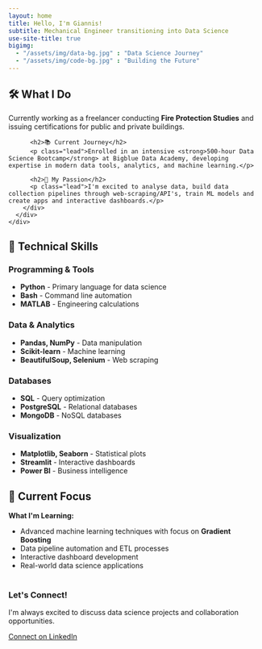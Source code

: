 ```yaml
---
layout: home
title: Hello, I'm Giannis!
subtitle: Mechanical Engineer transitioning into Data Science
use-site-title: true
bigimg: 
  - "/assets/img/data-bg.jpg" : "Data Science Journey"
  - "/assets/img/code-bg.jpg" : "Building the Future"
---
```


<div class="main-explain-area jumbotron">
  <div class="container">
    <div class="row">
      <div class="col-lg-12">
        <div class="main-content">
          <h2>🛠️ What I Do</h2>
          <p class="lead">Currently working as a freelancer conducting <strong>Fire Protection Studies</strong> and issuing certifications for public and private buildings.</p>
          
          <h2>📚 Current Journey</h2>
          <p class="lead">Enrolled in an intensive <strong>500-hour Data Science Bootcamp</strong> at Bigblue Data Academy, developing expertise in modern data tools, analytics, and machine learning.</p>
          
          <h2>🎯 My Passion</h2>
          <p class="lead">I'm excited to analyse data, build data collection pipelines through web-scraping/API's, train ML models and create apps and interactive dashboards.</p>
        </div>
      </div>
    </div>
  </div>
</div>

## 🔧 Technical Skills

<div class="row">
  <div class="col-md-6">
    <h3>Programming & Tools</h3>
    <ul class="list-group">
      <li class="list-group-item"><strong>Python</strong> - Primary language for data science</li>
      <li class="list-group-item"><strong>Bash</strong> - Command line automation</li>
      <li class="list-group-item"><strong>MATLAB</strong> - Engineering calculations</li>
    </ul>
  </div>
  <div class="col-md-6">
    <h3>Data & Analytics</h3>
    <ul class="list-group">
      <li class="list-group-item"><strong>Pandas, NumPy</strong> - Data manipulation</li>
      <li class="list-group-item"><strong>Scikit-learn</strong> - Machine learning</li>
      <li class="list-group-item"><strong>BeautifulSoup, Selenium</strong> - Web scraping</li>
    </ul>
  </div>
</div>

<div class="row" style="margin-top: 20px;">
  <div class="col-md-6">
    <h3>Databases</h3>
    <ul class="list-group">
      <li class="list-group-item"><strong>SQL</strong> - Query optimization</li>
      <li class="list-group-item"><strong>PostgreSQL</strong> - Relational databases</li>
      <li class="list-group-item"><strong>MongoDB</strong> - NoSQL databases</li>
    </ul>
  </div>
  <div class="col-md-6">
    <h3>Visualization</h3>
    <ul class="list-group">
      <li class="list-group-item"><strong>Matplotlib, Seaborn</strong> - Statistical plots</li>
      <li class="list-group-item"><strong>Streamlit</strong> - Interactive dashboards</li>
      <li class="list-group-item"><strong>Power BI</strong> - Business intelligence</li>
    </ul>
  </div>
</div>

## 🚀 Current Focus

<div class="alert alert-info">
<strong>What I'm Learning:</strong>
<ul>
<li>Advanced machine learning techniques with focus on <strong>Gradient Boosting</strong></li>
<li>Data pipeline automation and ETL processes</li>
<li>Interactive dashboard development</li>
<li>Real-world data science applications</li>
</ul>
</div>

<div class="text-center" style="margin-top: 40px;">
<h3>Let's Connect!</h3>
<p>I'm always excited to discuss data science projects and collaboration opportunities.</p>
<a href="https://www.linkedin.com/in/stamioanni/" class="btn btn-primary btn-lg">
  <i class="fab fa-linkedin"></i> Connect on LinkedIn
</a>
</div> 